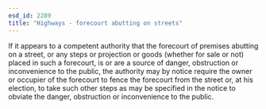 ```yaml
---
esd_id: 2289
title: "Highways - forecourt abutting on streets"
---
```


If it appears to a competent authority that the forecourt of premises abutting on a street, or any steps or projection or goods (whether for sale or not) placed in such a forecourt, is or are a source of danger, obstruction or inconvenience to the public, the authority may by notice require the owner or occupier of the forecourt to fence the forecourt from the street or, at his election, to take such other steps as may be specified in the notice to obviate the danger, obstruction or inconvenience to the public.

